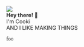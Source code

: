 ![](http://cooki-studios.github.io/img/CookiWeb.png)
<br>
__Hey there! :wave:__
<br>
I'm Cooki
<br>
AND I LIKE MAKING THINGS

<span style="font-family: 'Lucida Console';">foo</span>
